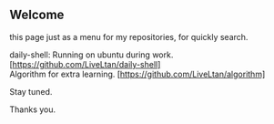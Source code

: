 ## Welcome

this page just as a menu for my repositories, for quickly search.

daily-shell:
Running on ubuntu during work. [https://github.com/LiveLtan/daily-shell]<br/>
Algorithm for extra learning. [https://github.com/LiveLtan/algorithm]

Stay tuned.

Thanks you.
